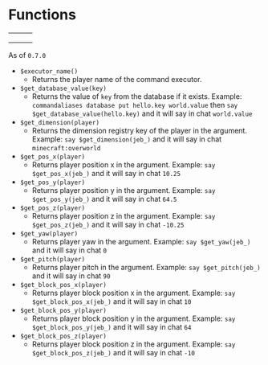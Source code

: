# Functions

|   |   |   |
| - | - | - |
|   |   |   |
|   |   |   |
|   |   |   |

As of `0.7.0`

* `$executor_name()`
  * Returns the player name of the command executor.
* `$get_database_value(key)`
  * Returns the value of `key` from the database if it exists. Example: `commandaliases database put hello.key world.value` then `say $get_database_value(hello.key)` and it will say in chat `world.value`
* `$get_dimension(player)`
  * Returns the dimension registry key of the player in the argument. Example: `say $get_dimension(jeb_)` and it will say in chat `minecraft:overworld`
* `$get_pos_x(player)`
  * Returns player position x in the argument. Example: `say $get_pos_x(jeb_)` and it will say in chat `10.25`
* `$get_pos_y(player)`
  * Returns player position y in the argument. Example: `say $get_pos_y(jeb_)` and it will say in chat `64.5`
* `$get_pos_z(player)`
  * Returns player position z in the argument. Example: `say $get_pos_z(jeb_)` and it will say in chat `-10.25`
* `$get_yaw(player)`
  * Returns player yaw in the argument. Example: `say $get_yaw(jeb_)` and it will say in chat `0`
* `$get_pitch(player)`
  * Returns player pitch in the argument. Example: `say $get_pitch(jeb_)` and it will say in chat `90`
* `$get_block_pos_x(player)`
  * Returns player block position x in the argument. Example: `say $get_block_pos_x(jeb_)` and it will say in chat `10`
* `$get_block_pos_y(player)`
  * Returns player block position y in the argument. Example: `say $get_block_pos_y(jeb_)` and it will say in chat `64`
* `$get_block_pos_z(player)`
  * Returns player block position z in the argument. Example: `say $get_block_pos_z(jeb_)` and it will say in chat `-10`
